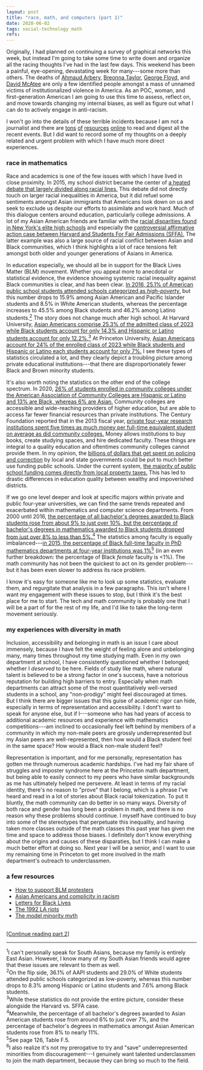 ```yaml
---
layout: post
title: "race, math, and computers (part 1)"
date: 2020-06-02
tags: social-technology math
refs:
---
```


Originally, I had planned on continuing a survey of graphical networks this week, but instead I'm going to take some time to write down and organize all the racing thoughts I've had in the last few days. This weekend has been a painful, eye-opening, devastating week for many---some more than others. The deaths of <a href="https://www.nytimes.com/article/ahmaud-arbery-shooting-georgia.html">Ahmaud Arbery,</a> <a href="https://www.nytimes.com/article/breonna-taylor-police.html">Breonna Taylor,</a> <a href="https://www.nytimes.com/2020/05/31/us/george-floyd-investigation.html">George Floyd,</a> and <a href="https://www.cnn.com/2020/06/01/us/louisville-protests-man-shot-dead/index.html">David McAtee</a> are only a few identified people amongst a mass of unnamed victims of institutionalized violence in America. As an POC, woman, and first-generation American I am going to use this time to assess, reflect on, and move towards changing my internal biases, as well as figure out what I can do to actively engage in anti-racism.

<!--excerpt-->

I won't go into the details of these terrible incidents because I am not a journalist and there are <a href="https://www.cnn.com/us/live-news/george-floyd-protests-06-02-20/index.html">tons</a> <a href="https://www.nytimes.com/2020/06/02/us/george-floyd-video-autopsy-protests.html?action=click&pgtype=Article&state=default&module=styln-george-floyd&variant=show&region=TOP_BANNER&context=storylines_menu">of</a> <a href="https://time.com/section/us/">resources</a> <a href="https://www.vox.com/">online</a> to read and digest all the recent events. But I did want to record some of my thoughts on a deeply related and urgent problem with which I have much more direct experiences.

<h3>race in mathematics</h3>
Race and academics is one of the few issues with which I have lived in close proximity. In 2015, my school district became the center of <a href="https://www.nytimes.com/2015/12/26/nyregion/reforms-to-ease-students-stress-divide-a-new-jersey-school-district.html">a heated debate that largely divided along racial lines.</a> This debate did not directly touch on larger racial inequalities in America, but it did refuel some sentiments amongst Asian immigrants that Americans look down on us and seek to exclude us despite our efforts to assimilate and work hard. Much of this dialogue centers around education, particularly college admissions. A lot of my Asian American friends are familiar with the <a href="https://www.nytimes.com/2019/03/18/nyregion/Black-students-nyc-high-schools.html">racial disparities found in New York's elite high schools</a> and especially the <a href="https://www.npr.org/2019/10/01/730386096/federal-judge-rules-in-favor-of-harvard-in-admissions-case">controversial affirmative action case between Harvard and Students For Fair Admissions (SFFA).</a> The latter example was also a large source of racial conflict between Asian and Black communities, which I think highlights a lot of race tensions felt amongst both older and younger generations of Asians in America.

In education especially, we should all be in support for the Black Lives Matter (BLM) movement. Whether you appeal more to anecdotal or statistical evidence, the evidence showing systemic racial inequality against Black communities is clear, and has been clear. <a href="https://nationalequityatlas.org/indicators/School_poverty/By_race~ethnicity:35576/United_States/false/Year(s):2016/School_type:All_public_schools/">In 2016, 25.1% of American public school students attended schools categorized as <i>high-poverty</i>,</a> but this number drops to 15.9% among Asian American and Pacific Islander students and 8.5% in White American students, whereas the percentage increases to 45.5% among Black students and 46.2% among Latino students.<a href="#footnote2"><sup>2</sup></a> The story does not change much after high school. At Harvard University, <a href="https://college.harvard.edu/admissions/admissions-statistics">Asian Americans comprise 25.3% of the admitted class of 2023 while Black students account for only 14.3% and Hispanic or Latino students account for only 12.2%.</a><a href="#footnote3"><sup>3</sup></a> At Princeton University, <a href="https://admission.princeton.edu/how-apply/admission-statistics">Asian Americans account for 24% of the enrolled class of 2023 while Black students and Hispanic or Latino each students account for only 7%.</a> I see these types of statistics circulated a lot, and they clearly depict a troubling picture among private educational institutions---that there are disproportionately fewer Black and Brown minority students.

It's also worth noting the statistics on the other end of the college spectrum. In 2020, <a href="https://www.aacc.nche.edu/research-trends/fast-facts/">26% of students enrolled in community colleges under the American Association of Community Colleges are Hispanic or Latino and 13% are Black, whereas 6% are Asian.</a> Community colleges are accessible and wide-reaching providers of higher education, but are able to access far fewer financial resources than private institutions. The Century Foundation reported that in the 2013 fiscal year, <a href="https://tcf.org/content/report/recommendations-providing-community-colleges-resources-need/?session=1">private four-year research institutions spent five times as much money per full-time equivalent student on average as did community colleges.</a> Money allows institutions to buy books, create studying spaces, and hire dedicated faculty. These things are integral to a quality education and oftentimes community colleges cannot provide them. In my opinion, the <a href="https://www.urban.org/policy-centers/cross-center-initiatives/state-and-local-finance-initiative/state-and-local-backgrounders/police-and-corrections-expenditures#Question1Police">billions of dollars that get spent on policing and correction</a> by local and state governments could be put to much better use funding public schools. Under the current system, <a href="http://www.ascd.org/publications/educational-leadership/may02/vol59/num08/Unequal-School-Funding-in-the-United-States.aspx">the majority of public school funding comes directly from local property taxes.</a> This has led to drastic differences in education quality between wealthy and impoverished districts.

If we go one level deeper and look at specific majors within private and public four-year universities, we can find the same trends repeated and exacerbated within mathematics and computer science departments. From 2000 until 2016, <a href="https://www.mathvalues.org/masterblog/2018/7/9/departmental-turnaround-the-case-of-san-diego-state-university-3ln58-s47wz">the percentage of all bachelor's degrees awarded to Black students rose from about 9% to just over 10%, but the percentage of bachelor's degrees in mathematics awarded to Black students dropped from just over 8% to less than 5%.</a><a href="#footnote4"><sup>4</sup></a> The statistics among faculty is equally imbalanced---<a href="http://www.ams.org/profession/data/cbms-survey/cbms2015-Report.pdf">in 2015, the percentage of Black full-time faculty in PhD mathematics departments at four-year institutions was 1%</a><a href="#footnote5"><sup>5</sup></a> (in an even further breakdown: the percentage of Black <i>female</i> faculty is <1%). The math community has not been the quickest to act on its gender problem---but it has been even slower to address its race problem.

I know it's easy for someone like me to look up some statistics, evaluate them, and regurgitate that analysis in a few paragraphs. This isn't where I want my engagement with these issues to stop, but I think it's the best place for me to start. The tech and math community is probably one that I will be a part of for the rest of my life, and I'd like to take the long-term movement seriously.

<h3>my experiences with diversity in math</h3>

Inclusion, accessibility and belonging in math is an issue I care about immensely, because I have felt the weight of feeling alone and unbelonging many, many times throughout my time studying math. Even in my own department at school, I have consistently questioned whether I belonged; whether I <i>deserved</i> to be here. Fields of study like math, where natural talent is believed to be a strong factor in one's success, have a notorious reputation for building high barriers to entry. Especially when math departments can attract some of the most quantitatively well-versed students in a school, any "non-prodigy" might feel discouraged at times. But I think there are bigger issues that this guise of academic rigor can hide, especially in terms of representation and accessibility. I dont't want to speak for anyone else, but if I---someone who has had years of access to additional academic resources and experience with mathematics competitions---am inclined to occasionally feel left behind by members of a community in which my non-male peers are grossly underrepresented but my Asian peers are well-represented, then how would a Black student feel in the same space? How would a Black non-male student feel? 

Representation is important, and for me personally, representation has gotten me through numerous academic hardships. I've had my fair share of struggles and imposter syndrome here at the Princeton math department, but being able to easily connect to my peers who have similar backgrounds as me has ultimately helped me persevere. At least in terms of my racial identity, there's no reason to "prove" that I belong, which is a phrase I've heard and read in a lot of stories about Black racial tokenization. To put it bluntly, the math community can do better in so many ways. Diversity of both race and gender has long been a problem in math, and there is no reason why these problems should continue. I myself have continued to buy into some of the stereotypes that perpetuate this inequality, and having taken more classes outside of the math classes this past year has given me time and space to address those biases. I definitely don't know everything about the origins and causes of these disparaties, but I think I can make a much better effort at doing so. Next year I will be a senior, and I want to use my remaining time in Princeton to get more involved in the math department's outreach to underclassmen.

<h3>a few resources</h3>
<ul>
  <li><a href="https://www.papermag.com/where-to-donate-protests-minneapolis-2646128317.html?rebelltitem=17#rebelltitem17">How to support BLM protesters</a></li>
  <li><a href="https://reformedmargins.com/asian-american-complicity-in-racism/?fbclid=IwAR086F7xaq7ca65lAqRuTC7-dmpK6ENw6pFd1TjCxstz-05Ld6qcojRrEYk">Asian Americans and complicity in racism</a></li>
  <li><a href="https://lettersforblacklives.com/">Letters for Black Lives</a></li>
  <li><a href="https://www.cnn.com/2017/04/28/us/la-riots-korean-americans/index.html">The 1992 LA riots</a></li>
  <li><a href="https://www.npr.org/sections/codeswitch/2017/04/19/524571669/model-minority-myth-again-used-as-a-racial-wedge-between-asians-and-blacks">The model minority myth</a></li>
</ul>

<br>
<a href="https://sxzhang25.github.io/blog/2020/06/02/race-math-and-computers-pt-2">[Continue reading part 2]</a>


<div class="footnotes">
<hr align="left" size="1">
<section id="footnote1"><sup>1</sup>I can't personally speak for South Asians, because my family is entirely East Asian. However, I know many of my South Asian friends would agree that these issues are relevant to them as well.</section>

<section id="footnote2"><sup>2</sup>On the flip side, 36.1% of AAPI students and 29.0% of White students attended public schools categorized as low-poverty, whereas this number drops to 8.3% among Hispanic or Latino students and 7.6% among Black students.</section>

<section id="footnote3"><sup>3</sup>While these statistics do not provide the entire picture, consider these alongside the Harvard vs. SFFA case.</section>

<section id="footnote4"><sup>4</sup>Meanwhile, the percentage of all bachelor's degrees awarded to Asian American students rose from around 6% to just over 7%, and the percentage of bachelor's degrees in mathematics amongst Asian American students rose from 8% to nearly 11%.</section>

<section id="footnote5"><sup>5</sup>See page 126, Table F.5.</section>

<section id="footnote6"><sup>6</sup>I also realize it's not my prerogative to try and "save" underrepresented minorities from discouragement---I genuinely want talented underclassmen to join the math department, because they can bring so much to the field.</section>
</div>
<br>


